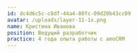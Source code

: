 ```yaml
---
id: dc4d6c5c-c8df-44a4-88fc-09d20b43cc09
avatar: /uploads/layer-11-1x.png
name: Кристина Иванова
position: Ведущий разработчик
practice: 4 года опыта работы с amoCRM
---
```

